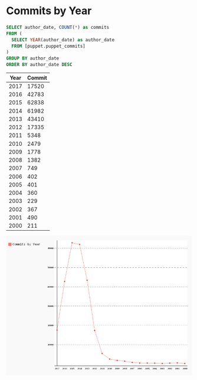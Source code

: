 # Commits by Year

```sql
SELECT author_date, COUNT(*) as commits
FROM (
  SELECT YEAR(author_date) as author_date
  FROM [puppet.puppet_commits]
)
GROUP BY author_date
ORDER BY author_date DESC
```

| Year | Commit |
|------|--------|
| 2017 | 17520  |
| 2016 | 42783  |
| 2015 | 62838  |
| 2014 | 61982  |
| 2013 | 43410  |
| 2012 | 17335  |
| 2011 | 5348   |
| 2010 | 2479   |
| 2009 | 1778   |
| 2008 | 1382   |
| 2007 | 749    |
| 2006 | 402    |
| 2005 | 401    |
| 2004 | 360    |
| 2003 | 229    |
| 2002 | 367    |
| 2001 | 490    |
| 2000 | 211    |

![Commits](assets/commits-by-year.png)

